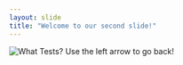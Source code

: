 ```yaml
---
layout: slide
title: "Welcome to our second slide!"
---
```

![What Tests?](https://user-images.githubusercontent.com/8677283/27186368-0b5bbdde-51e0-11e7-8d7b-e171a006600e.png)
Use the left arrow to go back!
